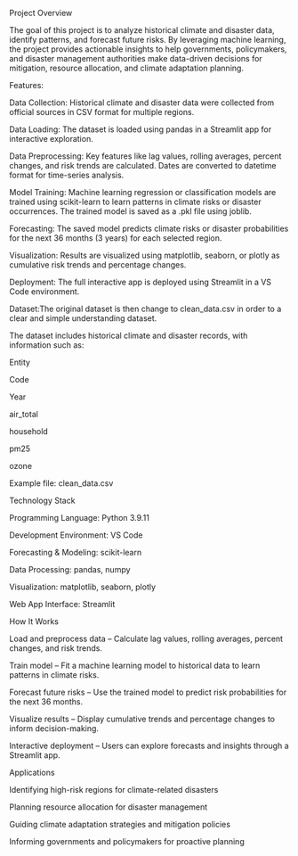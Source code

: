 Project Overview

The goal of this project is to analyze historical climate and disaster data, identify patterns, and forecast future risks. By leveraging machine learning, the project provides actionable insights to help governments, policymakers, and disaster management authorities make data-driven decisions for mitigation, resource allocation, and climate adaptation planning.

Features:

Data Collection: Historical climate and disaster data were collected from official sources in CSV format for multiple regions.

Data Loading: The dataset is loaded using pandas in a Streamlit app for interactive exploration.

Data Preprocessing: Key features like lag values, rolling averages, percent changes, and risk trends are calculated. Dates are converted to datetime format for time-series analysis.

Model Training: Machine learning regression or classification models are trained using scikit-learn to learn patterns in climate risks or disaster occurrences. The trained model is saved as a .pkl file using joblib.

Forecasting: The saved model predicts climate risks or disaster probabilities for the next 36 months (3 years) for each selected region.

Visualization: Results are visualized using matplotlib, seaborn, or plotly as cumulative risk trends and percentage changes.

Deployment: The full interactive app is deployed using Streamlit in a VS Code environment.

Dataset:The original dataset is then change to clean_data.csv in order to a clear and simple understanding dataset.

The dataset includes historical climate and disaster records, with information such as:

Entity

Code

Year

air_total

household

pm25

ozone

Example file: clean_data.csv

Technology Stack

Programming Language: Python 3.9.11

Development Environment: VS Code

Forecasting & Modeling: scikit-learn

Data Processing: pandas, numpy

Visualization: matplotlib, seaborn, plotly

Web App Interface: Streamlit

How It Works

Load and preprocess data – Calculate lag values, rolling averages, percent changes, and risk trends.

Train model – Fit a machine learning model to historical data to learn patterns in climate risks.

Forecast future risks – Use the trained model to predict risk probabilities for the next 36 months.

Visualize results – Display cumulative trends and percentage changes to inform decision-making.

Interactive deployment – Users can explore forecasts and insights through a Streamlit app.

Applications

Identifying high-risk regions for climate-related disasters

Planning resource allocation for disaster management

Guiding climate adaptation strategies and mitigation policies

Informing governments and policymakers for proactive planning
